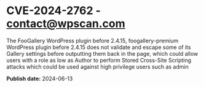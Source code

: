 # CVE-2024-2762 - contact@wpscan.com

The FooGallery  WordPress plugin before 2.4.15, foogallery-premium WordPress plugin before 2.4.15 does not validate and escape some of its Gallery settings before outputting them back in the page, which could allow users with a role as low as Author to perform Stored Cross-Site Scripting attacks which could be used against high privilege users such as admin

**Publish date:** 2024-06-13
